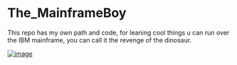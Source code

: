# The_MainframeBoy
This repo has my own path and code, for leaning cool things u can run over the IBM mainframe, you can call it the revenge of the dinosaur.

<a href="https://www.ibm.com/downloads/cas/QV58YJDK">

![image](https://user-images.githubusercontent.com/99928036/190919494-5d347e81-ac47-48e7-9afd-4b1c0d854892.png)

</a>
